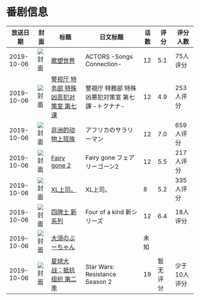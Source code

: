 # 番剧信息

|放送日期|封面|标题|日文标题|话数|评分|评分人数|
|---|---|---|---|---|---|---|
|2019-10-06|![封面](https://lain.bgm.tv/pic/cover/c/9f/e7/266348_i1IHX.jpg)|[歌塑世界](https://bangumi.tv/subject/266348)|ACTORS -Songs Connection-|12|5.1|75人评分|
|2019-10-06|![封面](https://lain.bgm.tv/pic/cover/c/de/cf/278440_8bD1N.jpg)|[警视厅 特务部 特殊凶恶犯对策室 第七课](https://bangumi.tv/subject/278440)|警視庁 特務部 特殊凶悪犯対策室 第七課 -トクナナ-|12|4.9|253人评分|
|2019-10-06|![封面](https://lain.bgm.tv/pic/cover/c/e5/a8/278828_XSOP1.jpg)|[非洲的动物上班族](https://bangumi.tv/subject/278828)|アフリカのサラリーマン|12|7.0|659人评分|
|2019-10-06|![封面](https://lain.bgm.tv/pic/cover/c/35/c3/283053_fFiKt.jpg)|[Fairy gone 2](https://bangumi.tv/subject/283053)|Fairy gone フェアリーゴーン2|12|5.5|217人评分|
|2019-10-06|![封面](https://bangumi.tv/img/no_icon_subject.png)|[XL上司。](https://bangumi.tv/subject/288940)|XL上司。|8|5.2|335人评分|
|2019-10-06|![封面](https://lain.bgm.tv/pic/cover/c/7b/d0/291844_qvn23.jpg)|[四牌士 新系列](https://bangumi.tv/subject/291844)|Four of a kind 新シリーズ|12|6.4|18人评分|
|2019-10-06|![封面](https://lain.bgm.tv/pic/cover/c/23/b6/411827_zC88A.jpg)|[大須のぶーちゃん](https://bangumi.tv/subject/411827)||未知|||
|2019-10-06|![封面](https://lain.bgm.tv/pic/cover/c/a2/60/432478_uiUy3.jpg)|[星球大战：抵抗组织 第二季](https://bangumi.tv/subject/432478)|Star Wars: Resistance Season 2|19|暂无评分|少于10人评分|
